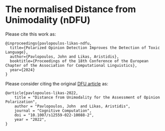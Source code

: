 # The normalised Distance from Unimodality (nDFU)


Please cite this work as:
```
@inproceedings{pavlopoulos-likas-ndfu,
  title={Polarized Opinion Detection Improves the Detection of Toxic Language},
  author={Pavlopoulos, John and Likas, Aristidis},
  booktitle={Proceedings of the 18th Conference of the European Chapter of the Association for Computational Linguistics},
  year={2024}
}
```

Please consider citing the original [DFU article](https://github.com/ipavlopoulos/dfu) as:
```
@article{pavlopoulos-likas-2022,
    title = "Distance from Unimodality for the Assessment of Opinion Polarization",
    author = "Pavlopoulos, John  and Likas, Aristidis",
    journal = "Cognitive Computation",
    doi = "10.1007/s12559-022-10088-2",
    year = "2022",
}
```
